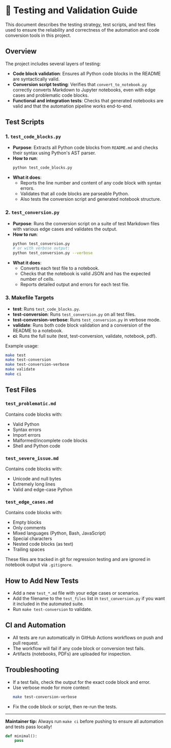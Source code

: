 # 🧪 Testing and Validation Guide

This document describes the testing strategy, test scripts, and test files used to ensure the reliability and correctness of the automation and code conversion tools in this project.

## Overview

The project includes several layers of testing:
- **Code block validation**: Ensures all Python code blocks in the README are syntactically valid.
- **Conversion script testing**: Verifies that `convert_to_notebook.py` correctly converts Markdown to Jupyter notebooks, even with edge cases and problematic code blocks.
- **Functional and integration tests**: Checks that generated notebooks are valid and that the automation pipeline works end-to-end.

## Test Scripts

### 1. `test_code_blocks.py`
- **Purpose**: Extracts all Python code blocks from `README.md` and checks their syntax using Python's AST parser.
- **How to run**:
  ```bash
  python test_code_blocks.py
  ```
- **What it does**:
  - Reports the line number and content of any code block with syntax errors.
  - Validates that all code blocks are parseable Python.
  - Also tests the conversion script and generated notebook structure.

### 2. `test_conversion.py`
- **Purpose**: Runs the conversion script on a suite of test Markdown files with various edge cases and validates the output.
- **How to run**:
  ```bash
  python test_conversion.py
  # or with verbose output:
  python test_conversion.py --verbose
  ```
- **What it does**:
  - Converts each test file to a notebook.
  - Checks that the notebook is valid JSON and has the expected number of cells.
  - Reports detailed output and errors for each test file.

### 3. Makefile Targets
- **test**: Runs `test_code_blocks.py`.
- **test-conversion**: Runs `test_conversion.py` on all test files.
- **test-conversion-verbose**: Runs `test_conversion.py` in verbose mode.
- **validate**: Runs both code block validation and a conversion of the README to a notebook.
- **ci**: Runs the full suite (test, test-conversion, validate, notebook, pdf).

Example usage:
```bash
make test
make test-conversion
make test-conversion-verbose
make validate
make ci
```

## Test Files

### `test_problematic.md`
Contains code blocks with:
- Valid Python
- Syntax errors
- Import errors
- Malformed/incomplete code blocks
- Shell and Python code

### `test_severe_issue.md`
Contains code blocks with:
- Unicode and null bytes
- Extremely long lines
- Valid and edge-case Python

### `test_edge_cases.md`
Contains code blocks with:
- Empty blocks
- Only comments
- Mixed languages (Python, Bash, JavaScript)
- Special characters
- Nested code blocks (as text)
- Trailing spaces

These files are tracked in git for regression testing and are ignored in notebook output via `.gitignore`.

## How to Add New Tests
- Add a new `test_*.md` file with your edge cases or scenarios.
- Add the filename to the `test_files` list in `test_conversion.py` if you want it included in the automated suite.
- Run `make test-conversion` to validate.

## CI and Automation
- All tests are run automatically in GitHub Actions workflows on push and pull request.
- The workflow will fail if any code block or conversion test fails.
- Artifacts (notebooks, PDFs) are uploaded for inspection.

## Troubleshooting
- If a test fails, check the output for the exact code block and error.
- Use verbose mode for more context:
  ```bash
  make test-conversion-verbose
  ```
- Fix the code block or script, then re-run the tests.

---

**Maintainer tip:** Always run `make ci` before pushing to ensure all automation and tests pass locally!

```python
def minimal():
    pass
``` 